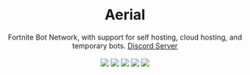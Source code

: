 <h1 align="center">Aerial</h1>
<p align="center">
Fortnite Bot Network, with support for self hosting, cloud hosting, and temporary bots. <a href="https://discord.gg/3pTbfzq">Discord Server</a>
<br><br>
<a href="https://www.python.org/downloads/"><img src="https://img.shields.io/badge/python-3.6%20%7C%203.7%20%7C%203.8-blue"></a>
<a href="https://aerial.now.sh"><img src="https://img.shields.io/badge/-documentation-blue"></a>
<a href="https://aerial.andre4ik3.dev"><img src="https://img.shields.io/badge/-website-orange"></a>
<a href="https://github.com/andre4ik3/Aerial/releases/"><img src="https://img.shields.io/github/v/release/andre4ik3/Aerial?include_prereleases&label=self%20host"></a>
<a href="https://www.codefactor.io/repository/github/andre4ik3/aerial"><img src="https://www.codefactor.io/repository/github/andre4ik3/aerial/badge"></a>
</p>
